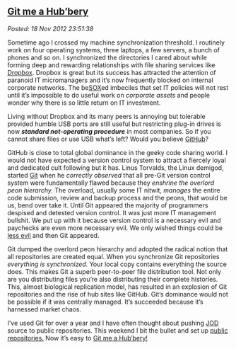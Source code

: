 
[Git me a Hub’bery](http://bakerjd99.wordpress.com/2012/11/18/git-me-a-hubbery/)
--------------------------------------------------------------------------------

*Posted: 18 Nov 2012 23:51:38*

Sometime ago I crossed my machine synchronization threshold. I routinely
work on four operating systems, three laptops, a few servers, a bunch of
phones and so on. I synchronized the directories I cared about while
forming deep and rewarding relationships with file sharing services like
[Dropbox](https://www.dropbox.com/). Dropbox is great but its success
has attracted the attention of paranoid IT micromanagers and it’s now
frequently blocked on internal corporate networks. The
be[SOX](http://www.techdirt.com/articles/20070115/163130.shtml)ed
imbeciles that set IT policies will not rest until it’s impossible to do
useful work on *corporate assets* and people wonder why there is so
little return on IT investment.

Living without Dropbox and its many peers is annoying but tolerable
provided humble USB ports are still useful but restricting plug-in
drives is now ***standard not-operating procedure*** in most companies.
So if you cannot share files or use USB what’s left? Would you believe
[GitHub](https://github.com/)?

GitHub is close to total global dominance in the geeky code sharing
world. I would not have expected a version control system to attract a
fiercely loyal and dedicated cult following but it has. Linus Torvalds,
the Linux demigod, started [Git](http://git-scm.com/) when he *correctly
observed* that all pre-Git version control system were fundamentally
flawed because they *enshrine the overlord peon hierarchy.* The
overload, usually some IT nitwit, *manages* the entire code submission,
review and backup process and the peons, that would be us, bend over
take it. Until Git appeared the majority of programmers despised and
detested version control. It was just more IT management bullshit. We
put up with it because version control is a necessary evil and paychecks
are even more necessary evil. We only wished things could be [less
evil](http://www.youtube.com/watch?v=w27meg0YfEU) and then Git appeared.

Git dumped the overlord peon hierarchy and adopted the radical notion
that all repositories are created equal. When you synchronize Git
repositories *everything is synchronized.* Your local copy contains
everything the source does. This makes Git a superb peer-to-peer file
distribution tool. Not only are you distributing files you’re also
distributing their complete histories. This, almost biological
replication model, has resulted in an explosion of Git repositories and
the rise of hub sites like GitHub. Git’s dominance would not be possible
if it was centrally managed. It’s succeeded because it’s harnessed
market chaos.

I’ve used Git for over a year and I have often thought about pushing
[JOD](http://bakerjd99.wordpress.com/the-jod-page/) source to public
repositories. This weekend I bit the bullet and set up [public
repositories.](https://github.com/bakerjd99) Now it’s easy to [Git me a
Hub’bery!](http://www.youtube.com/watch?v=2UbtcmjfKa8)
